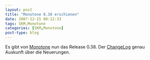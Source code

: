 ```yaml
---
layout: post
title: "Monotone 0.38 erschienen"
date: 2007-12-15 00:12:33
tags: SKM,Monotone
categories: [SKM,Monotone]
post-type: blog
---
```

Es gibt von <a href="http://monotone.ca/"  title="Monotone">Monotone</a> nun das Release 0.38. Der <a href="http://monotone.ca/NEWS"  title="ChangeLog">ChangeLog</a> genau Auskunft über die Neuerungen.
